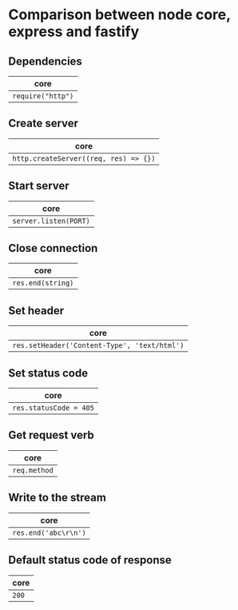 # Comparison between node core, express and fastify

## Dependencies

| core | 
|---|
|`require("http")`|

## Create server

core |
--- |
`http.createServer((req, res) => {})` |

## Start server

core |
--- |
`server.listen(PORT)` |

## Close connection

core |
--- |
`res.end(string)`|

## Set header

core |
--- |
`res.setHeader('Content-Type', 'text/html')` |

## Set status code

core |
--- |
`res.statusCode = 405` |

## Get request verb

core |
--- |
`req.method` |

## Write to the stream

core |
--- |
`res.end('abc\r\n')` |

## Default status code of response

core |
--- |
`200` |